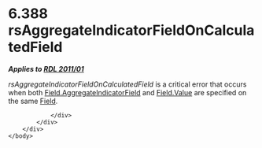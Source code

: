 <html dir="LTR" xmlns:mshelp="http://msdn.microsoft.com/mshelp" xmlns:ddue="http://ddue.schemas.microsoft.com/authoring/2003/5" xmlns:xlink="http://www.w3.org/1999/xlink" xmlns:tool="http://www.microsoft.com/tooltip">
    <head>
        <meta http-equiv="Content-Type" content="text/html; CHARSET=utf-8"></meta>
        <meta name="save" content="history"></meta>
        <title>6.388 rsAggregateIndicatorFieldOnCalculatedField</title>
        <xml>
            <mshelp:toctitle title="6.388 rsAggregateIndicatorFieldOnCalculatedField"></mshelp:toctitle>
            <mshelp:rltitle title="[MS-RDL]: rsAggregateIndicatorFieldOnCalculatedField"></mshelp:rltitle>
            <mshelp:keyword index="A" term="755aff68-11a4-425d-9b94-6cb79fe8331e"></mshelp:keyword>
            <mshelp:attr name="DCSext.ContentType" value="open specification"></mshelp:attr>
            <mshelp:attr name="AssetID" value="755aff68-11a4-425d-9b94-6cb79fe8331e"></mshelp:attr>
            <mshelp:attr name="TopicType" value="kbRef"></mshelp:attr>
            <mshelp:attr name="DCSext.Title" value="[MS-RDL]: rsAggregateIndicatorFieldOnCalculatedField" />
        </xml>
    </head>
    <body>
        <div id="header">
            <h1 class="heading">6.388 rsAggregateIndicatorFieldOnCalculatedField</h1>
        </div>
        <div id="mainSection">
            <div id="mainBody">
                <div id="allHistory" class="saveHistory"></div>
                <div id="sectionSection0" class="section" name="collapseableSection">
                    

<p><b><i>Applies to </i></b><a href="bf2bab1a-b608-4bcc-b718-1cc1baa9579c.htm"><b><i>RDL 2011/01</i></b></a></p>

<p><i>rsAggregateIndicatorFieldOnCalculatedField</i> is a
critical error that occurs when both <a href="fc6589e2-7fdd-4587-a3b9-ccabeaffee7c.htm">Field.AggregateIndicatorField</a>
and <a href="b052ce70-e7f2-4b49-be41-083d38739380.htm">Field.Value</a> are
specified on the same <a href="940b8522-5d1f-4a2a-ab79-087ef6a69881.htm">Field</a>.</p>


                </div>
            </div>
        </div>
    </body>
</html>
